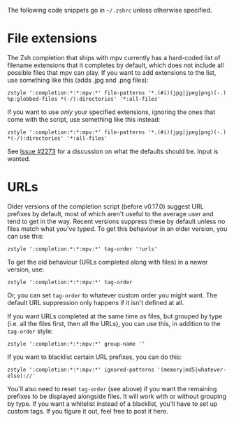 The following code snippets go in `~/.zshrc` unless otherwise specified.

# File extensions

The Zsh completion that ships with mpv currently has a hard-coded list of filename extensions that it completes by default, which does not include all possible files that mpv can play. If you want to add extensions to the list, use something like this (adds .jpg and .png files):

    zstyle ':completion:*:*:mpv:*' file-patterns '*.(#i)(jpg|jpeg|png)(-.) %p:globbed-files *(-/):directories' '*:all-files'

If you want to use *only* your specified extensions, ignoring the ones that come with the script, use something like this instead:

    zstyle ':completion:*:*:mpv:*' file-patterns '*.(#i)(jpg|jpeg|png)(-.) *(-/):directories' '*:all-files'

See [Issue #2273](https://github.com/mpv-player/mpv/issues/2273) for a discussion on what the defaults should be. Input is wanted.

# URLs

Older versions of the completion script (before v0.17.0) suggest URL prefixes by default, most of which aren't useful to the average user and tend to get in the way. Recent versions suppress these by default unless no files match what you've typed. To get this behaviour in an older version, you can use this:

    zstyle ':completion:*:*:mpv:*' tag-order '!urls'

To get the old behaviour (URLs completed along with files) in a newer version, use:

    zstyle ':completion:*:*:mpv:*' tag-order

Or, you can set `tag-order` to whatever custom order you might want. The default URL suppression only happens if it isn't defined at all.

If you want URLs completed at the same time as files, but grouped by type (i.e. all the files first, then all the URLs), you can use this, in addition to the `tag-order` style:

    zstyle ':completion:*:*:mpv:*' group-name ''

If you want to blacklist certain URL prefixes, you can do this:

    zstyle ':completion:*:*:mpv:*' ignored-patterns '(memory|md5|whatever-else)://'

You'll also need to reset `tag-order` (see above) if you want the remaining prefixes to be displayed alongside files. It will work with or without grouping by type. If you want a whitelist instead of a blacklist, you'll have to set up custom tags. If you figure it out, feel free to post it here.